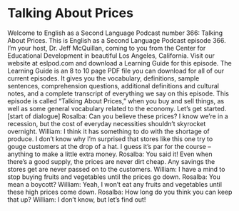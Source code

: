 # Talking About Prices

Welcome to English as a Second Language Podcast number 366: Talking About Prices.  This is English as a Second Language Podcast episode 366.  I’m your host, Dr. Jeff McQuillan, coming to you from the Center for Educational Development in beautiful Los Angeles, California.  Visit our website at eslpod.com and download a Learning Guide for this episode. The Learning Guide is an 8 to 10 page PDF file you can download for all of our current episodes.  It gives you the vocabulary, definitions, sample sentences, comprehension questions, additional definitions and cultural notes, and a complete transcript of everything we say on this episode.  This episode is called “Talking About Prices,” when you buy and sell things, as well as some general vocabulary related to the economy.  Let’s get started.  [start of dialogue]  Rosalba:  Can you believe these prices?  I know we’re in a recession, but the cost of everyday necessities shouldn’t skyrocket overnight.    William:  I think it has something to do with the shortage of produce.  I don’t know why I’m surprised that stores like this one try to gouge customers at the drop of a hat.  I guess it’s par for the course – anything to make a little extra money.  Rosalba:  You said it!  Even when there’s a good supply, the prices are never dirt cheap.  Any savings the stores get are never passed on to the customers.  William:  I have a mind to stop buying fruits and vegetables until the prices go down.  Rosalba:  You mean a boycott?    William:  Yeah, I won’t eat any fruits and vegetables until these high prices come down.  Rosalba:  How long do you think you can keep that up?  William:  I don’t know, but let’s find out! 